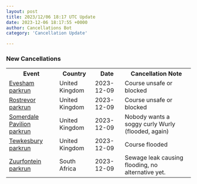 ```yaml
---
layout: post
title: 2023/12/06 18:17 UTC Update
date: 2023-12-06 18:17:55 +0000
author: Cancellations Bot
category: 'Cancellation Update'

---
```


<h3>New Cancellations</h3>
<div class='hscrollable'>
<table style='width: 100%'>
    <tr>
        <th>Event</th>
        <th>Country</th>
        <th>Date</th>
        <th>Cancellation Note</th>
    </tr>
    <tr>
        <td><a href="https://www.parkrun.org.uk/evesham">Evesham parkrun</a></td>
        <td>United Kingdom</td>
        <td>2023-12-09</td>
        <td>Course unsafe or blocked</td>
    </tr>
    <tr>
        <td><a href="https://www.parkrun.org.uk/rostrevor">Rostrevor parkrun</a></td>
        <td>United Kingdom</td>
        <td>2023-12-09</td>
        <td>Course unsafe or blocked</td>
    </tr>
    <tr>
        <td><a href="https://www.parkrun.org.uk/somerdalepavilion">Somerdale Pavilion parkrun</a></td>
        <td>United Kingdom</td>
        <td>2023-12-09</td>
        <td>Nobody wants a soggy curly Wurly (flooded, again)</td>
    </tr>
    <tr>
        <td><a href="https://www.parkrun.org.uk/tewkesbury">Tewkesbury parkrun</a></td>
        <td>United Kingdom</td>
        <td>2023-12-09</td>
        <td>Course flooded</td>
    </tr>
    <tr>
        <td><a href="https://www.parkrun.co.za/zuurfontein">Zuurfontein parkrun</a></td>
        <td>South Africa</td>
        <td>2023-12-09</td>
        <td>Sewage leak causing flooding, no alternative yet.</td>
    </tr>
</table>
</div>
